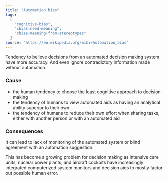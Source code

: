 ```yaml
---
title: "Automation bias"
tags:
  [
    "cognitive-bias",
    "cbias-need-meaning",
    "cbias-meaning-from-stereotypes"
  ]
source: "https://en.wikipedia.org/wiki/Automation_bias"
---
```


Tendency to believe decisions from an automated decision making system have more accuracy. And even ignore contradictory information made without automation.

### Cause

- the human tendency to choose the least cognitive approach to decision-making
- the tendency of humans to view automated aids as having an analytical ability superior to their own
- the tendency of humans to reduce their own effort when sharing tasks, either with another person or with an automated aid

### Consequences

It can lead to lack of monitoring of the automated system or blind agreement with an automation suggestion.

This has become a growing problem for decision making as intensive care units, nuclear power plants, and aircraft cockpits have increasingly integrated computerized system monitors and decision aids to mostly factor out possible human error. 